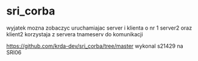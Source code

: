 # sri_corba
wyjatek mozna zobaczyc uruchamiajac server i klienta o nr 1
server2 oraz klient2 korzystaja z servera tnameserv do komunikacji

https://github.com/krda-dev/sri_corba/tree/master
wykonal s21429 na SRI06
